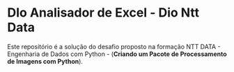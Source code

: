 # DIo Analisador de Excel - Dio Ntt Data
Este repositório é a solução do desafio proposto na formação NTT DATA - Engenharia de Dados com Python - (**Criando um Pacote de Processamento de Imagens com Python**).

